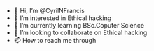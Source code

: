 - 👋 Hi, I’m @CyrilNFrancis
- 👀 I’m interested in Ethical hacking
- 🌱 I’m currently learning BSc.Coputer Science 
- 💞️ I’m looking to collaborate on Ethical hacking
- 📫 How to reach me through 

<!---
CyrilNFrancis/CyrilNFrancis is a ✨ special ✨ repository because its `README.md` (this file) appears on your GitHub profile.
You can click the Preview link to take a look at your changes.
--->

